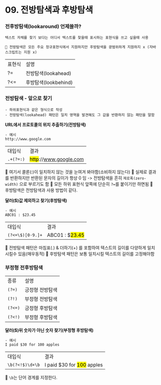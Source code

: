 # 09. 전방탐색과 후방탐색 

### 전후방탐색(lookaround) 언제쓸까?
    텍스트 자체를 찾기 보다는 어디서 텍스트를 찾을때 표시하는 표현식을 쓰고 싶을때 사용

    📌 전방탐색은 모든 주요 정규표현식에서 지원하지만 후방탐색을 광범위하게 지원하지 x (자바스크립트는 지원 x)

|||
| --- | --- |
|표현식| 설명|
|?=| 전방탐색(lookahead)|
|?<=| 후방탐색(lookbehind)|


### 전방탐색 - 앞으로 찾기

    - 하위표현식과 같은 형식으로 작성
    - 전방탐색(lookahead) 패턴은 일치 영역을 발견해도 그 값을 반환하지 않는 패턴을 말함


**URL에서 프로토콜의 위치 추출하기(전방탐색)**

    - 예시
    http://www.google.com


|||
|--|--|
|대입식|결과|
|`.+(?=:)`|<mark>http</mark>://www.google.com|

📌 여기서 콜론(:)이 일치하지 않는 것을 눈여겨 봐야함(소비하지 않는다)
📌 실제로 결과를 반환하지만 반환된 문자의 길이가 항상 0 임 -> 전방탐색을 흔히 `제로폭(zero-width)` 으로 부르기도 함
📌 모든 하위 표현식 앞쪽에 단순히 `?=`를 붙이기만 하면됨 
📌 후방탐색은 전방탐색과 사용 방법이 같다.


**달러($)값 제외하고 찾기(후방탐색)**

    - 예시
    ABC01 : $23.45


|||
|--|--|
|대입식|결과|
|`(?<=\$)[0-9.]+`|ABC01 : $<mark>23.45</mark>|


📌 전방탐색 패턴은 마침표(.) & 더하기(+) 를 포함하여 텍스트의 길이를 다양하게 일치 시킬수 있음(매우동적)
📌 후방탐색 패턴은 보통 일치시킬 텍스트의 길이를 고정해야함


### 부정형 전후방탐색

|||
|--|--|
|종류|설명|
|`(?=)`|긍정형 전방탐색|
|`(?!)`|부정형 전방탐색|
|`(?<=)`|긍정형 후방탐색|
|`(?<!)`|부정형 후방탐색|



**달러($)뒤 숫자가 아닌 숫자 찾기(부정형 후방탐색)**

    - 예시
    I paid $30 for 100 apples


|||
|--|--|
|대입식|결과|
|`\b(?<!$)\d+\b`|I paid $30 for <mark>100</mark> apples|


🔑 `\b`는 단어 경계를 지정한다.